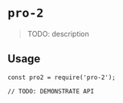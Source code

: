 # `pro-2`

> TODO: description

## Usage

```
const pro2 = require('pro-2');

// TODO: DEMONSTRATE API
```
